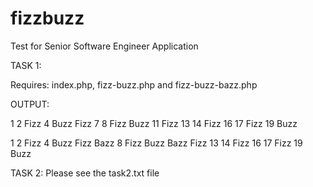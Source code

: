 fizzbuzz
========

Test for Senior Software Engineer Application

TASK 1:

Requires: index.php, fizz-buzz.php and fizz-buzz-bazz.php

<?php

include 'fizz-buzz.php';

include 'fizz-buzz-bazz.php';

echo fizzbuzz(1,20);

echo fizzbuzzbazz(1,20);


?>

OUTPUT:

1 2 Fizz 4 Buzz Fizz 7 8 Fizz Buzz 11 Fizz 13 14 Fizz 16 17 Fizz 19 Buzz 

1 2 Fizz 4 Buzz Fizz Bazz 8 Fizz Buzz Bazz Fizz 13 14 Fizz 16 17 Fizz 19 Buzz


TASK 2: Please see the task2.txt file
